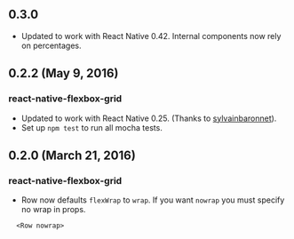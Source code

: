 ## 0.3.0
- Updated to work with React Native 0.42. Internal components now rely on percentages.

## 0.2.2 (May 9, 2016)

### react-native-flexbox-grid
- Updated to work with React Native 0.25. (Thanks to [sylvainbaronnet](https://github.com/sylvainbaronnet)).
- Set up `npm test` to run all mocha tests.


## 0.2.0 (March 21, 2016)

### react-native-flexbox-grid
- Row now defaults `flexWrap` to `wrap`. If you want `nowrap` you must specify no wrap in props.
```
  <Row nowrap>
```
